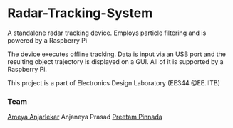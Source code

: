# Radar-Tracking-System
A standalone radar tracking device. Employs particle filtering and is powered by a Raspberry Pi   

The device executes offline tracking. Data is input via an USB port and the resulting object trajectory is displayed on a GUI. All of it is supported by a Raspberry Pi. 

This project is a part of Electronics Design Laboratory (EE344 @EE.IITB)

### Team
[Ameya Anjarlekar](https://github.com/ameyanjarlekar)
Anjaneya Prasad
[Preetam Pinnada](https://github.com/preetam25)
